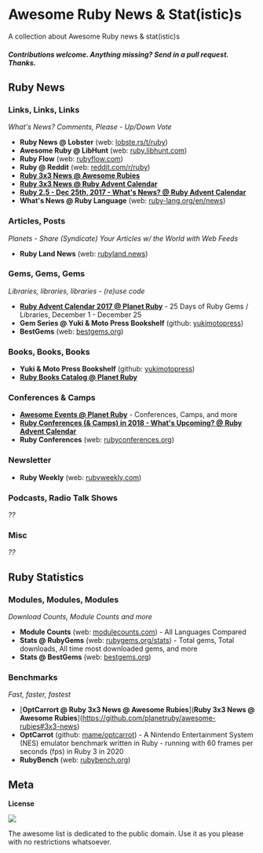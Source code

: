 # Awesome Ruby News & Stat(istic)s

A collection about Awesome Ruby news & stat(istic)s  


#### _Contributions welcome. Anything missing? Send in a pull request. Thanks._



## Ruby News


### Links, Links, Links

_What's News? Comments, Please - Up/Down Vote_

- **Ruby News @ Lobster**  (web: [lobste.rs/t/ruby](https://lobste.rs/t/ruby))
- **Awesome Ruby @ LibHunt** (web: [ruby.libhunt.com](https://ruby.libhunt.com))
- **Ruby Flow** (web: [rubyflow.com](http://rubyflow.com))
- **Ruby @ Reddit** (web: [reddit.com/r/ruby](https://www.reddit.com/r/ruby))
- [**Ruby 3x3 News @ Awesome Rubies**](https://github.com/planetruby/awesome-rubies#3x3-news)
- [**Ruby 3x3 News @ Ruby Advent Calendar**](https://planetruby.github.io/advent2017/ruby3x3)
- [**Ruby 2.5 - Dec 25th, 2017 - What's News? @ Ruby Advent Calendar**](https://planetruby.github.io/advent2017/ruby25)
- **What's News @ Ruby Language** (web: [ruby-lang.org/en/news](https://www.ruby-lang.org/en/news))


### Articles, Posts

_Planets - Share (Syndicate) Your Articles w/ the World with Web Feeds_

- **Ruby Land News** (web: [rubyland.news](https://rubyland.news))


### Gems, Gems, Gems

_Libraries, libraries, libraries - (re)use code_

- [**Ruby Advent Calendar 2017 @ Planet Ruby**](https://planetruby.github.io/advent2017/) - 25 Days of Ruby Gems / Libraries, December 1 - December 25
- **Gem Series @ Yuki & Moto Press Bookshelf** (github: [yukimotopress](http://yukimotopress.github.io))
- **BestGems**  (web: [bestgems.org](http://bestgems.org))


### Books, Books, Books

- **Yuki & Moto Press Bookshelf** (github: [yukimotopress](http://yukimotopress.github.io))
- [**Ruby Books Catalog @ Planet Ruby**](http://planetruby.github.io/books)


### Conferences & Camps

- [**Awesome Events @ Planet Ruby**](https://github.com/planetruby/awesome-events) - Conferences, Camps, and more
- [**Ruby Conferences (& Camps) in 2018 - What's Upcoming? @ Ruby Advent Calendar**](https://planetruby.github.io/advent2017/events) 
- **Ruby Conferences** (web: [rubyconferences.org](http://rubyconferences.org)) 


### Newsletter

- **Ruby Weekly** (web: [rubyweekly.com](https://rubyweekly.com))

### Podcasts, Radio Talk Shows

_??_

### Misc

_??_




## Ruby Statistics

### Modules, Modules, Modules

_Download Counts, Module Counts and more_

- **Module Counts** (web: [modulecounts.com](http://modulecounts.com)) - All Languages Compared 
- **Stats @ RubyGems**  (web: [rubygems.org/stats](https://rubygems.org/stats)) - Total gems, Total downloads, All time most downloaded gems, and more
- **Stats @ BestGems** (web: [bestgems.org](http://bestgems.org))


### Benchmarks

_Fast, faster, fastest_

- [**OptCarrort @ Ruby 3x3 News @ Awesome Rubies**](**Ruby 3x3 News @ Awesome Rubies**](https://github.com/planetruby/awesome-rubies#3x3-news)
- **OptCarrot** (github: [mame/optcarrot](https://github.com/mame/optcarrot)) - A Nintendo Entertainment System (NES) emulator benchmark written in Ruby - running with 60 frames per seconds (fps) in Ruby 3 in 2020
- **RubyBench** (web: [rubybench.org](https://rubybench.org))


## Meta

**License**

![](https://publicdomainworks.github.io/buttons/zero88x31.png)

The awesome list is dedicated to the public domain. Use it as you please with no restrictions whatsoever.
